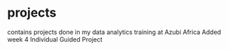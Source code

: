 # projects
contains projects done in my data analytics training at Azubi Africa
Added week 4 Individual Guided Project
